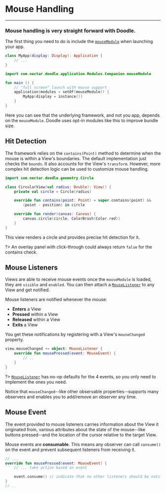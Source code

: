 # Mouse Handling
----------------

### Mouse handling is very straight forward with Doodle.

The first thing you need to do is include the [`mouseModule`]() when launching your app.

```kotlin
class MyApp(display: Display): Application {
    // ...
}
```
```kotlin
import com.nectar.doodle.application.Modules.Companion.mouseModule

fun main () {
    // "full screen" launch with mouse support
    application(modules = setOf(mouseModule)) {
        MyApp(display = instance())
    }
}
```

Here you can see that the underlying framework, and not you app, depends on the `mouseModule`. Doodle uses opt-in modules like this to improve
bundle size.

## Hit Detection

The framework relies on the `contains(Point)` method to determine when the mouse is within a View's boundaries. The default
implementation just checks the `bounds`. It also accounts for the View's `transform`. However, more complex hit detection logic can be
used to customize mouse handling.

```kotlin
import com.nectar.doodle.geometry.Circle

class CircularView(val radius: Double): View() {
    private val circle = Circle(radius)

    override fun contains(point: Point) = super.contains(point) &&
        (point - position) in circle

    override fun render(canvas: Canvas) {
        canvas.circle(circle, ColorBrush(Color.red))
    }
}
``` 
This view renders a circle and provides precise hit detection for it.

?> An overlay panel with click-through could always return `false` for the contains check.

## Mouse Listeners

Views are able to receive mouse events once the `mouseModule` is loaded, they are `visible` and `enabled`. You can
then attach a [`MouseListener`]() to any View and get notified.

Mouse listeners are notified whenever the mouse:
- **Enters** a View
- **Pressed** within a View
- **Released** within a View
- **Exits** a View

You get these notifications by registering with a View's `mouseChanged` property.

```kotlin
view.mouseChanged += object: MouseListener {
    override fun mousePressed(event: MouseEvent) {
        // ..
    }
}
```

?> [`MouseListener`]() has no-op defaults for the 4 events, so you only need to implement the ones you need.

Notice that `mouseChanged`--like other observable properties--supports many observers and enables you to add/remove
an observer any time.

## Mouse Event

The event provided to mouse listeners carries information about the View it originated from, various attributes about
the state of the mouse--like buttons pressed--and the location of the cursor relative to the target View.

Mouse events are **consumable**. This means any observer can call `consume()` on the event and prevent subsequent
listeners from receiving it.

```kotlin
// ...
override fun mousePressed(event: MouseEvent) {
    // ... take action based on event

    event.consume() // indicate that no other listeners should be notified
}
// ..
```
